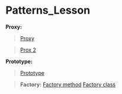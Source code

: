# Patterns_Lesson
**Proxy:**
>[Proxy](https://github.com/AbdulatipA/Patterns_lesson/tree/master/src/main/java/org/example/patterns_lesson/patterns/proxy)

>[Prox 2](https://github.com/AbdulatipA/Patterns_lesson/tree/master/src/main/java/org/example/patterns_lesson/patterns/proxy2)

**Prototype:**
> [Prototype]()

>**Factory:** [Factory method]()   [Factory class]()
